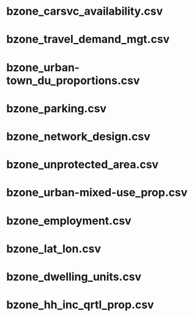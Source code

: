 # bzone_carsvc_availability.csv
# bzone_travel_demand_mgt.csv
# bzone_urban-town_du_proportions.csv
# bzone_parking.csv
# bzone_network_design.csv
# bzone_unprotected_area.csv
# bzone_urban-mixed-use_prop.csv
# bzone_employment.csv
# bzone_lat_lon.csv
# bzone_dwelling_units.csv
# bzone_hh_inc_qrtl_prop.csv